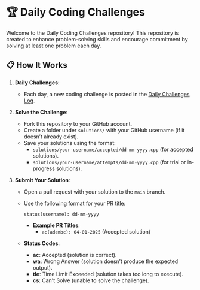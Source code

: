 # 🏆 Daily Coding Challenges

Welcome to the Daily Coding Challenges repository! This repository is created to enhance problem-solving skills and encourage commitment by solving at least one problem each day.

## 📋 How It Works

1. **Daily Challenges**:
   - Each day, a new coding challenge is posted in the [Daily Challenges Log](challenges/challenges.md).

2. **Solve the Challenge**:
   - Fork this repository to your GitHub account.
   - Create a folder under `solutions/` with your GitHub username (if it doesn’t already exist).
   - Save your solutions using the format:
      - `solutions/your-username/accepted/dd-mm-yyyy.cpp` (for accepted solutions).
      - `solutions/your-username/attempts/dd-mm-yyyy.cpp` (for trial or in-progress solutions).

3. **Submit Your Solution**:
   - Open a pull request with your solution to the `main` branch.
   - Use the following format for your PR title:
     ```
     status(username): dd-mm-yyyy
     ```
      - **Example PR Titles**:
         - `ac(adembc): 04-01-2025` (Accepted solution)

   - **Status Codes**:
      - **ac**: Accepted (solution is correct).
      - **wa**: Wrong Answer (solution doesn’t produce the expected output).
      - **tle**: Time Limit Exceeded (solution takes too long to execute).
      - **cs**: Can't Solve (unable to solve the challenge).



